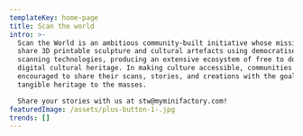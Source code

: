 ```yaml
---
templateKey: home-page
title: Scan the world
intro: >-
  Scan the World is an ambitious community-built initiative whose mission is to
  share 3D printable sculpture and cultural artefacts using democratised 3D
  scanning technologies, producing an extensive ecosystem of free to download
  digital cultural heritage. In making culture accessible, communities are
  encouraged to share their scans, stories, and creations with the goal to bring
  tangible heritage to the masses.

  Share your stories with us at stw@myminifactory.com!
featuredImage: /assets/plus-button-1-.jpg
trends: []
---
```


